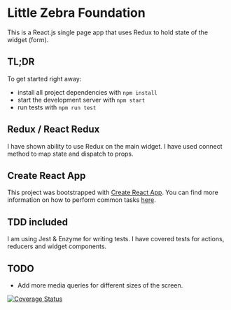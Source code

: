 # Little Zebra Foundation

This is a React.js single page app that uses Redux to hold state of the widget (form).

## TL;DR

To get started right away:

* install all project dependencies with `npm install`
* start the development server with `npm start`
* run tests with `npm run test`

## Redux / React Redux

I have shown ability to use Redux on the main widget.
I have used connect method to map state and dispatch to props.

## Create React App

This project was bootstrapped with [Create React App](https://github.com/facebookincubator/create-react-app). You can find more information on how to perform common tasks [here](https://github.com/facebookincubator/create-react-app/blob/master/packages/react-scripts/template/README.md).

## TDD included

I am using Jest & Enzyme for writing tests.
I have covered tests for actions, reducers and widget components.

## TODO

* Add more media queries for different sizes of the screen.


[![Coverage Status](https://coveralls.io/repos/github/lukasz81/LZF/badge.svg?branch=master)](https://coveralls.io/github/lukasz81/LZF?branch=master)
